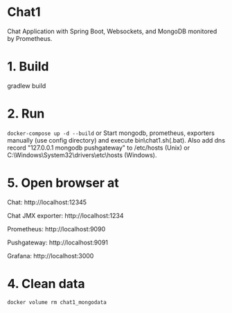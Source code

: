# Chat1
Chat Application with Spring Boot, Websockets, and MongoDB monitored by Prometheus.

# 1. Build
gradlew build

# 2. Run
```docker-compose up -d --build```
or
Start mongodb, prometheus, exporters manually (use config directory) and execute bin\chat1.sh(.bat). 
Also add dns record "127.0.0.1 mongodb pushgateway" to /etc/hosts (Unix) 
or C:\Windows\System32\drivers\etc\hosts (Windows).

# 5. Open browser at 
Chat: http://localhost:12345

Chat JMX exporter: http://localhost:1234

Prometheus: http://localhost:9090

Pushgateway: http://localhost:9091

Grafana: http://localhost:3000

# 4. Clean data
```docker volume rm chat1_mongodata```

